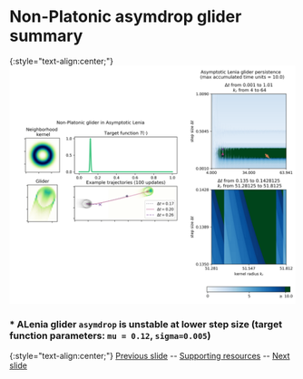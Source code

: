 # Non-Platonic asymdrop glider summary 

{:style="text-align:center;"}
![alenia glider summary](https://raw.githubusercontent.com/riveSunder/fractal_persistence/master/docs/assets/asymdrop_nonplatonic_summary.png)

### * ALenia glider `asymdrop` is unstable at lower step size (target function parameters: `mu = 0.12`, `sigma=0.005`)

{:style="text-align:center;"}
[Previous slide](https://rivesunder.github.io/fractal_persistence/al24_slide_012) -- [Supporting resources](https://rivesunder.github.io/fractal_persistence) -- [Next slide](https://rivesunder.github.io/fractal_persistence/al24_slide_014)

